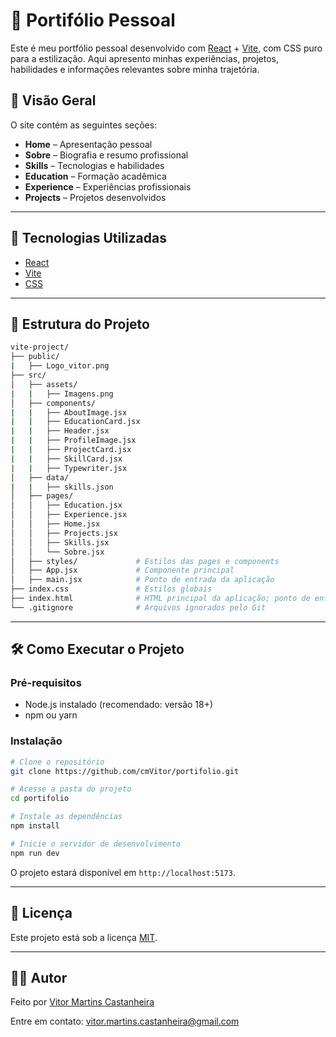 # 💼 Portifólio Pessoal

Este é meu portfólio pessoal desenvolvido com [React](https://reactjs.org/) + [Vite](https://vitejs.dev/), com CSS puro para a estilização. Aqui apresento minhas experiências, projetos, habilidades e informações relevantes sobre minha trajetória.

## 📸 Visão Geral

O site contém as seguintes seções:

- **Home** – Apresentação pessoal
- **Sobre** – Biografia e resumo profissional
- **Skills** – Tecnologias e habilidades
- **Education** – Formação acadêmica
- **Experience** – Experiências profissionais
- **Projects** – Projetos desenvolvidos

---

## 🚀 Tecnologias Utilizadas

- [React](https://reactjs.org/)
- [Vite](https://vitejs.dev/)
- [CSS]()

---

## 📁 Estrutura do Projeto

```bash
vite-project/
├── public/
|   ├── Logo_vitor.png
├── src/
│   ├── assets/
|   |   ├── Imagens.png             
│   ├── components/ 
|   |   ├── AboutImage.jsx
|   |   ├── EducationCard.jsx
|   |   ├── Header.jsx
|   |   ├── ProfileImage.jsx
|   |   ├── ProjectCard.jsx
|   |   ├── SkillCard.jsx
|   |   ├── Typewriter.jsx       
│   ├── data/
|   |   ├── skills.json               
│   ├── pages/              
│   │   ├── Education.jsx
│   │   ├── Experience.jsx
│   │   ├── Home.jsx
│   │   ├── Projects.jsx
│   │   ├── Skills.jsx
│   │   └── Sobre.jsx
│   ├── styles/             # Estilos das pages e components
│   ├── App.jsx             # Componente principal
│   ├── main.jsx            # Ponto de entrada da aplicação
├── index.css               # Estilos globais
├── index.html              # HTML principal da aplicação; ponto de entrada para o React
└── .gitignore              # Arquivos ignorados pelo Git
```

---

## 🛠️ Como Executar o Projeto

### Pré-requisitos

- Node.js instalado (recomendado: versão 18+)
- npm ou yarn

### Instalação

```bash
# Clone o repositório
git clone https://github.com/cmVitor/portifolio.git

# Acesse a pasta do projeto
cd portifolio

# Instale as dependências
npm install

# Inicie o servidor de desenvolvimento
npm run dev
```

O projeto estará disponível em `http://localhost:5173`.

---

## 📄 Licença

Este projeto está sob a licença [MIT](LICENSE).

---

## 🙋‍♂️ Autor

Feito por [Vitor Martins Castanheira](https://github.com/cmVitor)

Entre em contato: [vitor.martins.castanheira@gmail.com](mailto:vitor.martins.castanheira@gmail.com)
